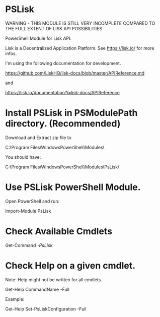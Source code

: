# PSLisk

WARNING - THIS MODULE IS STILL VERY INCOMPLETE COMPARED TO THE FULL EXTENT OF LISK API POSSIBILITIES


PowerShell Module for Lisk API.

Lisk is a Decentralized Application Platform. See https://lisk.io/ for more infos.

I'm using the following documentation for development.

https://github.com/LiskHQ/lisk-docs/blob/master/APIReference.md

and

https://lisk.io/documentation?i=lisk-docs/APIReference

# Install PSLisk in PSModulePath directory. (Recommended)

Download and Extract zip file to 

C:\Program Files\WindowsPowerShell\Modules\

You should have:

C:\Program Files\WindowsPowerShell\Modules\PsLisk\

# Use PSLisk PowerShell Module.

Open PowerShell and run:

Import-Module PsLisk

# Check Available Cmdlets

Get-Command *-PsLisk*

# Check Help on a given cmdlet.

Note: Help might not be written for all cmdlets.

Get-Help CommandName -Full

Example:

Get-Help Set-PsLiskConfiguration -Full
